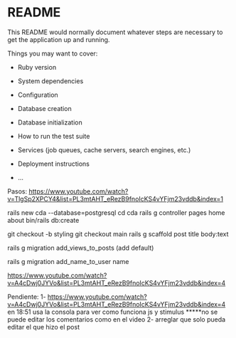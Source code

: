 # README

This README would normally document whatever steps are necessary to get the
application up and running.

Things you may want to cover:

* Ruby version

* System dependencies

* Configuration

* Database creation

* Database initialization

* How to run the test suite

* Services (job queues, cache servers, search engines, etc.)

* Deployment instructions

* ...

Pasos:
https://www.youtube.com/watch?v=TlgSp2XPCY4&list=PL3mtAHT_eRezB9fnoIcKS4vYFjm23vddb&index=1

rails new cda --database=postgresql
cd cda
rails g controller pages home about
bin/rails db:create

git checkout -b styling
git checkout main
rails g scaffold post title body:text

rails g migration add_views_to_posts
(add default)

rails g migration add_name_to_user name

https://www.youtube.com/watch?v=A4cDwj0JYVo&list=PL3mtAHT_eRezB9fnoIcKS4vYFjm23vddb&index=4

Pendiente:
1- https://www.youtube.com/watch?v=A4cDwj0JYVo&list=PL3mtAHT_eRezB9fnoIcKS4vYFjm23vddb&index=4
en 18:51 usa la consola para ver como funciona js y stimulus
*****no se puede editar los comentarios como en el video
2- arreglar que solo pueda editar el que hizo el post